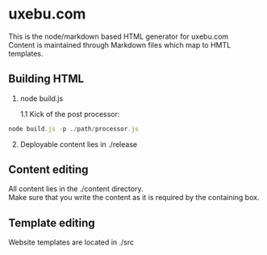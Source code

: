 uxebu.com
=========

This is the node/markdown based HTML generator for uxebu.com  
Content is maintained through Markdown files which map to HMTL templates.

Building HTML
-------------

1. node build.js
  
    1.1 Kick of the post processor:

```javascript
node build.js -p ./path/processor.js
```

2. Deployable content lies in ./release

Content editing
---------------

All content lies in the ./content directory.  
Make sure that you write the content as it is required by the containing box.

Template editing
----------------

Website templates are located in ./src
